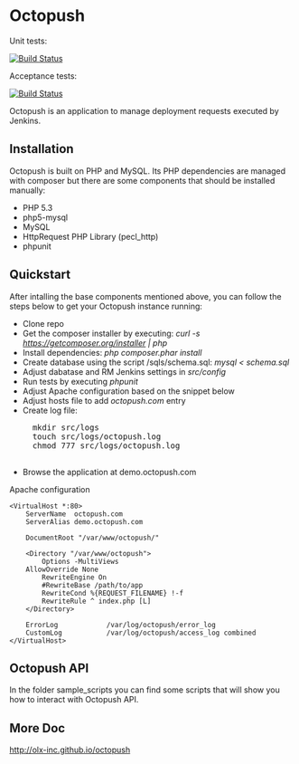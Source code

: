 Octopush
========

Unit tests:

[![Build Status](https://travis-ci.org/olx-inc/octopush.png?branch=master)](https://travis-ci.org/olx-inc/octopush)

Acceptance tests:

[![Build Status](http://162.242.230.200/jenkins/job/octopush_run_acceptance_test/badge/icon)](http://162.242.230.200/jenkins/job/octopush_run_acceptance_test/)

Octopush is an application to manage deployment requests executed by Jenkins.  

Installation
------------
Octopush is built on PHP and MySQL. Its PHP dependencies are managed with composer but there are some components that should be installed manually:  

* PHP 5.3
* php5-mysql
* MySQL
* HttpRequest PHP Library (pecl_http)
* phpunit


Quickstart
--------------

After intalling the base components mentioned above, you can follow the steps below to get your Octopush instance running:
* Clone repo
* Get the composer installer by executing: _curl -s https://getcomposer.org/installer | php_
* Install dependencies: _php composer.phar install_
* Create database using the script /sqls/schema.sql: _mysql < schema.sql_
* Adjust dabatase and RM Jenkins settings in _src/config_
* Run tests by executing _phpunit_
* Adjust Apache configuration based on the snippet below
* Adjust hosts file to add _octopush.com_ entry
* Create log file: 
    <pre>
    mkdir src/logs
    touch src/logs/octopush.log
    chmod 777 src/logs/octopush.log
    </pre>
* Browse the application at demo.octopush.com

Apache configuration

    <VirtualHost *:80>
        ServerName  octopush.com
        ServerAlias demo.octopush.com

        DocumentRoot "/var/www/octopush/"

        <Directory "/var/www/octopush">
            Options -MultiViews
        AllowOverride None
            RewriteEngine On
            #RewriteBase /path/to/app
            RewriteCond %{REQUEST_FILENAME} !-f
            RewriteRule ^ index.php [L]
        </Directory>

        ErrorLog            /var/log/octopush/error_log
        CustomLog           /var/log/octopush/access_log combined
    </VirtualHost>


Octopush API
------------

In the folder sample_scripts you can find some scripts that will show you how to interact with Octopush API.

More Doc
--------
http://olx-inc.github.io/octopush
####

